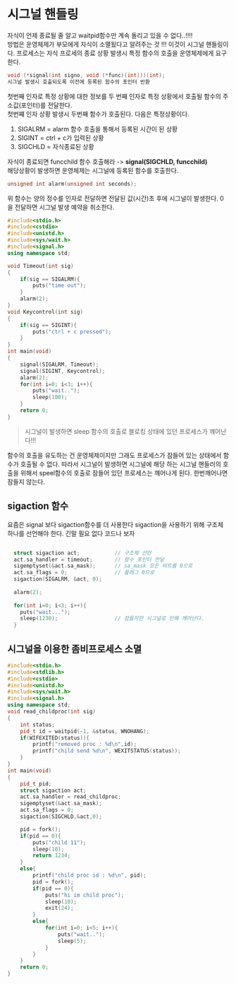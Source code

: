 # 시그널 핸들링

자식이 언제 종료될 줄 알고 waitpid함수만 계속 돌리고 있을 수 없다..!!!! </br>
방법은 운영체제가 부모에게 자식이 소멸됬다고 알려주는 것 !!! 이것이 시그널 핸들링이다.
프로세스는 자식 프로세의 종료 상황 발생시 특정 함수의 호출을 운영체제에게 요구한다.

```c++
void (*signal(int signo, void (*func)(int)))(int);
시그널 발생시 호출되도록 이전에 등록된 함수의 포인터 반환
```

첫번째 인자로 특정 상황에 대한 정보를 두 번째 인자로 특정 상황에서 호출될 함수의 주소값(포인터)를 전달한다. </br>
첫번쨰 인자 상황 발생시 두번째 함수가 호출된다. 다음은 특정상황이다.

1. SIGALRM = alarm 함수 호출을 통해서 등록된 시간이 된 상황 </br>
2. SIGINT  = ctrl + c가 입력된 상황</br>
3. SIGCHLD = 자식종료된 상황</br>

자식이 종료되면 funcchild 함수 호출해라 -> **signal(SIGCHLD, funcchild)** </br>
해당상황이 발생하면 운영체제는 시그널에 등록된 함수를 호출한다.

```c++
unsigned int alarm(unsigned int seconds);
```

위 함수는 양의 정수를 인자로 전달하면 전달된 값(시간)초 후에 시그널이 발생한다. 
0을 전달하면 시그널 발생 예약을 취소한다. 

```c++
#include<stdio.h>
#include<cstdio>
#include<unistd.h>
#include<sys/wait.h>
#include<signal.h>
using namespace std;

void Timeout(int sig)
{
    if(sig == SIGALRM){
        puts("time out");
    }
    alarm(2); 
}
void Keycontrol(int sig)
{
    if(sig == SIGINT){
        puts("ctrl + c pressed");
    }
}
int main(void)
{
    signal(SIGALRM, Timeout);
    signal(SIGINT, Keycontrol);
    alarm(2);
    for(int i=0; i<3; i++){
        puts("wait..");
        sleep(100); 
    }
    return 0;
}
```

> 시그널이 발생하면 sleep 함수의 호출로 블로킹 상태에 있던 프로세스가 꺠어난다!!!

함수의 호출을 유도하는 건 운영체제이지만 그래도 프로세스가 잠들어 있는 상태에서 함수가 호출될 수 없다.
따라서 시그널이 발생하면 시그널에 해당 하는 시그널 핸들러의 호출을 위해서 speel함수의 호출로 잠들어
있던 프로세스는 꺠어나게 된다. 한번깨어나면 잠들지 않는다.

## sigaction 함수

요즘은 signal 보다 sigaction함수를 더 사용한다 sigaction을 사용하기 위해 구조체 하나를 선언해야 한다.
긴말 필요 없다 코드나 보자 

```c++

  struct sigaction act;           // 구조체 선언
  act.sa_handler = timeout;       // 함수 포인터 전달
  sigemptyset(&act.sa_mask);      // sa_mask 모든 비트를 0으로
  act.sa_flags = 0;               // 플래그 0으로 
  sigaction(SIGALRM, &act, 0);
  
  alarm(2);
  
  for(int i=0; i<3; i++){
    puts("wait...");
    sleep(1230);                  // 잠들지만 시그널로 인해 깨어난다.
  }

```

## 시그널을 이용한 좀비프로세스 소멸 

```c++
#include<stdio.h>
#include<stdlib.h>
#include<cstdio>
#include<unistd.h>
#include<sys/wait.h>
#include<signal.h>
using namespace std;
void read_childproc(int sig)
{
    int status;
    pid_t id = waitpid(-1, &status, WNOHANG);
    if(WIFEXITED(status)){
        printf("removed proc : %d\n",id);
        printf("child send %d\n", WEXITSTATUS(status));
    }
}
int main(void)
{
    pid_t pid;
    struct sigaction act; 
    act.sa_handler = read_childproc;
    sigemptyset(&act.sa_mask);
    act.sa_flags = 0;
    sigaction(SIGCHLD,&act,0);

    pid = fork();
    if(pid == 0){
        puts("child 11");
        sleep(10);
        return 1234;
    }
    else{
        printf("child proc id : %d\n", pid);
        pid = fork();
        if(pid == 0){
            puts("hi im child proc");
            sleep(10);
            exit(24);
        }
        else{
            for(int i=0; i<5; i++){
                puts("wait..");
                sleep(5);
            }
        }
    }
    return 0;
}
```
